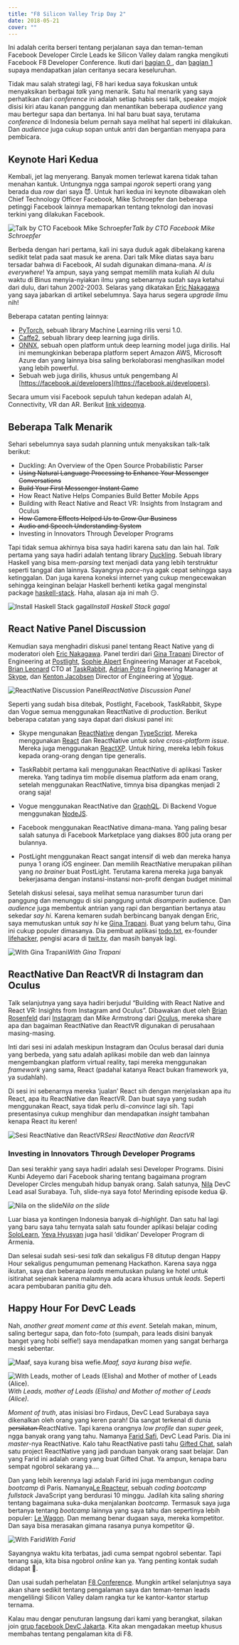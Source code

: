 ```yaml
---
title: "F8 Silicon Valley Trip Day 2"
date: 2018-05-21
cover: ""
---
```


Ini adalah cerita berseri tentang perjalanan saya dan teman-teman Facebook Developer Circle Leads ke Silicon Valley dalam rangka mengikuti Facebook F8 Developer Conference. Ikuti dari [ bagian 0 ](https://rizafahmi.com/2018/05/08/f8-san-jose-trip-day-0/), dan [ bagian 1 ](https://rizafahmi.com/2018/05/14/f8-silicon-valley-trip-day-1/) supaya mendapatkan jalan ceritanya secara keseluruhan.

Tidak mau salah strategi lagi, F8 hari kedua saya fokuskan untuk menyaksikan berbagai *talk* yang menarik. Satu hal menarik yang saya perhatikan dari *conference* ini adalah setiap habis sesi talk, speaker *mojok* disisi kiri atau kanan panggung dan menantikan beberapa *audience* yang mau bertegur sapa dan bertanya. Ini hal baru buat saya, terutama *conference* di Indonesia belum pernah saya melihat hal seperti ini dilakukan. Dan *audience* juga cukup sopan untuk antri dan bergantian menyapa para pembicara.

## Keynote Hari Kedua

Kembali, jet lag menyerang. Banyak momen terlewat karena tidak tahan menahan kantuk. Untungnya ngga sampai *ngorok* seperti orang yang berada dua *row* dari saya 😈. Untuk hari kedua ini keynote dibawakan oleh Chief Technology Officer Facebook, Mike Schroepfer dan beberapa petinggi Facebook lainnya memaparkan tentang teknologi dan inovasi terkini yang dilakukan Facebook.

![Talk by CTO Facebook Mike Schroepfer](./1_kGLsZ2WXzljMjkMhh2fIBQ.jpeg)*Talk by CTO Facebook Mike Schroepfer*

Berbeda dengan hari pertama, kali ini saya duduk agak dibelakang karena sedikit telat pada saat masuk ke arena. Dari talk Mike diatas saya baru tersadar bahwa di Facebook, AI sudah digunakan dimana-mana. *AI is everywhere*! Ya ampun, saya yang sempat memilih mata kuliah AI dulu waktu di Binus menyia-nyiakan ilmu yang sebenarnya sudah saya ketahui dari dulu, dari tahun 2002-2003. Selaras yang dikatakan [Eric Nakagawa](https://rizafahmi.com/2018/05/14/f8-silicon-valley-trip-day-1/) yang saya jabarkan di artikel sebelumnya. Saya harus segera *upgrade* ilmu nih!

Beberapa catatan penting lainnya:

* [PyTorch](https://pytorch.org/), sebuah library Machine Learning rilis versi 1.0.
* [Caffe2](https://caffe2.ai/), sebuah library deep learning juga dirilis.
* [ONNX](https://onnx.ai/), sebuah open platform untuk deep learning model juga dirilis. Hal ini memungkinkan beberapa platform sepert Amazon AWS, Microsoft Azure dan yang lainnya bisa saling berkolaborasi menghasilkan model yang lebih powerful.
* Sebuah web juga dirilis, khusus untuk pengembang AI [https://facebook.ai/developers](https://facebook.ai/developers).

Secara umum visi Facebook sepuluh tahun kedepan adalah AI, Connectivity, VR dan AR. Berikut [link videonya](https://developers.facebook.com/videos/f8-2018/f8-2018-day-2-keynote/).

## Beberapa Talk Menarik

Sehari sebelumnya saya sudah planning untuk menyaksikan talk-talk berikut:

* Duckling: An Overview of the Open Source Probabilistic Parser
* ~~Using Natural Language Processing to Enhance Your Messenger Conversations~~
* ~~Build Your First Messenger Instant Game~~
* How React Native Helps Companies Build Better Mobile Apps
* Building with React Native and React VR: Insights from Instagram and Oculus
* ~~How Camera Effects Helped Us to Grow Our Business~~
* ~~Audio and Speech Understanding System~~
* Investing in Innovators Through Developer Programs

Tapi tidak semua akhirnya bisa saya hadiri karena satu dan lain hal. *Talk* pertama yang saya hadiri adalah tentang library [Duckling](https://github.com/facebook/duckling). Sebuah library Haskell yang bisa mem-*parsing* text menjadi data yang lebih terstruktur seperti tanggal dan lainnya. Sayangnya *pace*-nya agak cepat sehingga saya ketinggalan. Dan juga karena koneksi internet yang cukup mengecewakan sehingga keinginan belajar Haskell berhenti ketika gagal menginstal package [haskell-stack](https://docs.haskellstack.org/en/stable/README/). Haha, alasan aja ini mah 😏.

![Install Haskell Stack gagal](./1_pjoseGiSS_VOq1dt3CrP2g.jpeg)*Install Haskell Stack gagal*

## React Native Panel Discussion

Kemudian saya menghadiri diskusi panel tentang React Native yang di moderatori oleh [Eric Nakagawa](https://twitter.com/ericnakagawa). Panel terdiri dari [Gina Trapani](https://twitter.com/ginatrapani) Director of Engineering at [Postlight](https://postlight.com/), [Sophie Alpert](https://github.com/sophiebits) Engineering Manager at Facebok, [Brian Leonard](https://twitter.com/bleonard?lang=en) CTO at [TaskRabbit](https://www.taskrabbit.com/), [Adrian Potra](https://www.linkedin.com/in/apotra/) Engineering Manager at [Skype](https://www.skype.com/en/), dan [Kenton Jacobsen](https://twitter.com/kentonjacobsen?lang=en) Director of Engineering at [Vogue](https://www.vogue.com/).

![ReactNative Discussion Panel](./1_zLCDavSW83EPIT-lAietKA.jpeg)*ReactNative Discussion Panel*

Seperti yang sudah bisa ditebak, Postlight, Facebook, TaskRabbit, Skype dan Vogue semua menggunakan ReactNative di *production*. Berikut beberapa catatan yang saya dapat dari diskusi panel ini:

* Skype mengunakan [ReactNative](https://facebook.github.io/react-native/) dengan [TypeScript](https://www.typescriptlang.org/). Mereka menggunakan [React](https://reactjs.org/) dan ReactNative untuk *solve cross-platform issue*. Mereka juga menggunakan [ReactXP](https://github.com/Microsoft/reactxp). Untuk hiring, mereka lebih fokus kepada orang-orang dengan tipe generalis.

* TaskRabbit pertama kali menggunakan ReactNative di aplikasi Tasker mereka. Yang tadinya tim mobile disemua platform ada enam orang, setelah menggunakan ReactNative, timnya bisa dipangkas menjadi 2 orang saja!

* Vogue menggunakan ReactNative dan [GraphQL](https://graphql.org/). Di Backend Vogue menggunakan [NodeJS](https://nodejs.org/en/).

* Facebook menggunakan ReactNative dimana-mana. Yang paling besar salah satunya di Facebook Marketplace yang diakses 800 juta orang per bulannya.

* PostLight menggunakan React sangat intensif di web dan mereka hanya punya 1 orang iOS engineer. Dan memilih ReactNative merupakan pilihan yang *no brainer* buat PostLight. Terutama karena mereka juga banyak bekerjasama dengan instansi-instansi non-profit dengan budget minimal

Setelah diskusi selesai, saya melihat semua narasumber turun dari panggung dan menunggu di sisi panggung untuk *disamperin* audience. Dan *audience* juga membentuk antrian yang rapi dan bergantian bertanya atau sekedar *say hi*. Karena kemaren sudah berbincang banyak dengan Eric, saya memutuskan untuk *say hi* ke [Gina Trapani](https://ginatrapani.org/). Buat yang belum tahu, Gina ini cukup populer dimasanya. Dia pembuat aplikasi [todo.txt](http://todotxt.org/), ex-founder [lifehacker](https://lifehacker.com/), pengisi acara di [twit.tv](https://twit.tv/episodes?credits_people=23), dan masih banyak lagi.

![With Gina Trapani](./1_uydj0iEZdDV4YwlIJROfjA.jpeg)*With Gina Trapani*

## ReactNative Dan ReactVR di Instagram dan Oculus

Talk selanjutnya yang saya hadiri berjudul “Building with React Native and React VR: Insights from Instagram and Oculus”. Dibawakan duet oleh [Brian Rosenfeld](https://www.instagram.com/brosenfeld/?hl=en) dari [Instagram](https://instagram.com) dan Mike Armstrong dari [Oculus](https://www.oculus.com/), mereka share apa dan bagaiman ReactNative dan ReactVR digunakan di perusahaan masing-masing.

Inti dari sesi ini adalah meskipun Instagram dan Oculus berasal dari dunia yang berbeda, yang satu adalah aplikasi mobile dan web dan lainnya mengembangkan platform virtual reality, tapi mereka menggunakan *framework* yang sama, React (padahal katanya React bukan framework ya, ya sudahlah).

Di sesi ini sebenarnya mereka ‘jualan’ React sih dengan menjelaskan apa itu React, apa itu ReactNative dan ReactVR. Dan buat saya yang sudah menggunakan React, saya tidak perlu di-*convince* lagi sih. Tapi presentasinya cukup menghibur dan mendapatkan *insight* tambahan kenapa React itu keren!

![Sesi ReactNative dan ReactVR](./1_uBrvNLqvOB-MVKznzTcRXw.jpeg)*Sesi ReactNative dan ReactVR*

### Investing in Innovators Through Developer Programs

Dan sesi terakhir yang saya hadiri adalah sesi Developer Programs. Disini Kunbi Adeyemo dari Facebook sharing tentang bagaimana program Developer Circles mengubah hidup banyak orang. Salah satunya, [Nila](https://www.facebook.com/nilawilda) DevC Lead asal Surabaya. Tuh, slide-nya saya foto! Merinding episode kedua 😃.

![Nila on the slide](./1_qQi_vvtayQxkE3-ssIAl2Q.jpeg)*Nila on the slide*

Luar biasa ya kontingen Indonesia banyak di-*highlight*. Dan satu hal lagi yang baru saya tahu ternyata salah satu founder aplikasi belajar coding [SoloLearn](https://developers.facebook.com/videos/f8-2018/investing-in-innovators-through-developer-programs/), [Yeva Hyusyan](https://www.linkedin.com/in/yeva-hyusyan-5a16a220/) juga hasil ‘didikan’ Developer Program di Armenia.

Dan selesai sudah sesi-sesi *talk* dan sekaligus F8 ditutup dengan Happy Hour sekaligus pengumuman pemenang Hackathon. Karena saya ngga ikutan, saya dan beberapa *leads* memutuskan pulang ke hotel untuk isitirahat sejenak karena malamnya ada acara khusus untuk *leads*. Seperti acara pembubaran panitia gitu deh.

## Happy Hour For DevC Leads

Nah, *another great moment came at this event*. Setelah makan, minum, saling bertegur sapa, dan foto-foto (sumpah, para leads disini banyak banget yang hobi selfie!) saya mendapatkan momen yang sangat berharga meski sebentar.

![Maaf, saya kurang bisa wefie.](./1_HDGD81BS3J24_PgSn8gefQ.jpeg)*Maaf, saya kurang bisa wefie.*

![With Leads, mother of Leads (Elisha) and Mother of mother of Leads (Alice).](./1_Dvj3KZGNDswBIHZrlmpSUA.jpeg)*With Leads, mother of Leads (Elisha) and Mother of mother of Leads (Alice).*

*Moment of truth*, atas inisiasi bro Firdaus, DevC Lead Surabaya saya dikenalkan oleh orang yang keren parah! Dia sangat terkenal di dunia p̶e̶r̶s̶i̶l̶a̶t̶a̶n̶ ReactNative. Tapi karena orangnya *low profile* dan *super geek*, ngga banyak orang yang tahu. Namanya [Farid Safi](https://twitter.com/FaridSafi), DevC Lead Paris. Dia ini *master*-nya ReactNative. Kalo tahu ReactNative pasti tahu [Gifted Chat](https://github.com/FaridSafi/react-native-gifted-chat), salah satu project ReactNative yang jadi panduan banyak orang saat belajar. Dan yang Farid ini adalah orang yang buat Gifted Chat. Ya ampun, kenapa baru sempat ngobrol sekarang ya….

Dan yang lebih kerennya lagi adalah Farid ini juga membangun *coding bootcamp* di Paris. Namanya[Le Reacteur](https://www.lereacteur.io/), sebuah *coding bootcamp fullstack* JavaScript yang berdurasi 10 minggu. Jadilah kita saling *sharing* tentang bagaimana suka-duka menjalankan *bootcamp*. Termasuk saya juga bertanya tentang *bootcamp* lainnya yang saya tahu dan sepertinya lebih populer: [Le Wagon](https://www.lewagon.com/). Dan memang benar dugaan saya, mereka kompetitor. Dan saya bisa merasakan gimana rasanya punya kompetitor 😃.

![With Farid](./1_ScFO7DsZZOrqvJVsHJ_4qg.jpeg)*With Farid*

Sayangnya waktu kita terbatas, jadi cuma sempat ngobrol sebentar. Tapi tenang saja, kita bisa ngobrol *online* kan ya. Yang penting kontak sudah didapat 🎉.

Dan usai sudah perhelatan [F8 Conference](https://www.f8.com/). Mungkin artikel selanjutnya saya akan share sedikit tentang pengalaman saya dan teman-teman leads mengelilingi Silicon Valley dalam rangka tur ke kantor-kantor startup ternama.

Kalau mau dengar penuturan langsung dari kami yang berangkat, silakan join [grup facebook DevC Jakarta](https://www.facebook.com/groups/DevCJakarta/). Kita akan mengadakan meetup khusus membahas tentang pengalaman kita di F8.
